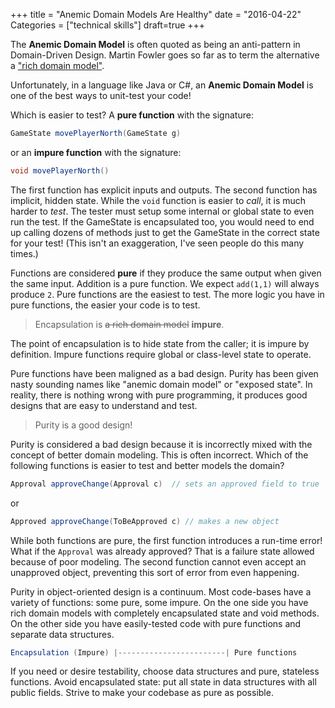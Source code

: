+++
title = "Anemic Domain Models Are Healthy"
date = "2016-04-22"
Categories = ["technical skills"]
draft=true
+++

The **Anemic Domain Model** is often quoted as being an anti-pattern in
Domain-Driven Design. Martin Fowler goes so far as to term the alternative a
["rich domain model"](http://www.martinfowler.com/bliki/AnemicDomainModel.html).

Unfortunately, in a language like Java or C#, an **Anemic Domain Model** is one
of the best ways to unit-test your code!

Which is easier to test? A **pure function** with the signature:

```java
GameState movePlayerNorth(GameState g)
```

or an **impure function** with the signature:

```java
void movePlayerNorth()
```

The first function has explicit inputs and outputs. The second function has
implicit, hidden state. While the ```void``` function is easier to _call_, it is
much harder to _test_. The tester must setup some internal or global state to
even run the test. If the GameState is encapsulated too, you would need to end
up calling dozens of methods just to get the GameState in the correct state for
your test! (This isn't an exaggeration, I've seen people do this many times.)

Functions are considered **pure** if they produce the same output when given the
same input. Addition is a pure function. We expect ```add(1,1)``` will always
produce ```2```. Pure functions are the easiest to test. The more logic you have
in pure functions, the easier your code is to test.

> Encapsulation is ~~a rich domain model~~ **impure**. 

The point of encapsulation is to hide state from the caller; it is impure by
definition. Impure functions require global or class-level state to operate. 

Pure functions have been maligned as a bad design. Purity has been given nasty
sounding names like "anemic domain model" or "exposed state". In reality, there
is nothing wrong with pure programming, it produces good designs that are easy
to understand and test.

> Purity is a good design!

Purity is considered a bad design because it is incorrectly mixed with the
concept of better domain modeling. This is often incorrect. Which of the
following functions is easier to test and better models the domain?

``` java
Approval approveChange(Approval c)  // sets an approved field to true
```
or

``` java
Approved approveChange(ToBeApproved c) // makes a new object
```

While both functions are pure, the first function introduces a run-time error!
What if the ```Approval``` was already approved? That is a failure state allowed
because of poor modeling. The second function cannot even accept an unapproved
object, preventing this sort of error from even happening.

Purity in object-oriented design is a continuum. Most code-bases have a variety
of functions: some pure, some impure. On the one side you have rich domain
models with completely encapsulated state and void methods. On the other side
you have easily-tested code with pure functions and separate data structures.

``` java
Encapsulation (Impure) |------------------------| Pure functions
```

If you need or desire testability, choose data structures and pure, stateless
functions. Avoid encapsulated state: put all state in data structures with all
public fields. Strive to make your codebase as pure as possible.
